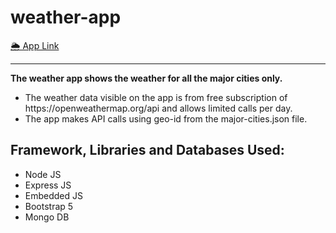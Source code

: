 # weather-app
<a href ="https://weatherappbysushant.herokuapp.com/">🌦️ App Link</a> <br>
<hr>
<b>The weather app shows the weather for all the major cities only.
</b> <br>
<ul>
<li>The weather data visible on the app is from free subscription of https://openweathermap.org/api and allows limited calls per day.
</li>
<li>The app makes API calls using geo-id from the major-cities.json file.</li>
</ul> 
<p>
<h2>Framework, Libraries and Databases Used:</h2>
<ul>
<li>Node JS</li>
<li>Express JS</li>
<li>Embedded JS</li>
<li>Bootstrap 5</li>
 <li>Mongo DB</li>
</ul>
</p>


